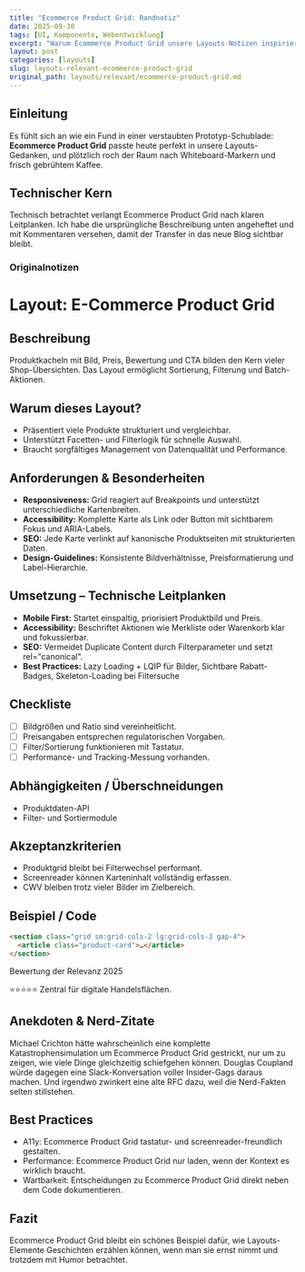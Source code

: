 ```yaml
---
title: "Ecommerce Product Grid: Randnotiz"
date: 2025-09-30
tags: [UI, Komponente, Webentwicklung]
excerpt: "Warum Ecommerce Product Grid unsere Layouts-Notizen inspiriert."
layout: post
categories: [layouts]
slug: layouts-relevant-ecommerce-product-grid
original_path: layouts/relevant/ecommerce-product-grid.md
---
```


## Einleitung
Es fühlt sich an wie ein Fund in einer verstaubten Prototyp-Schublade: **Ecommerce Product Grid** passte heute perfekt in unsere Layouts-Gedanken, und plötzlich roch der Raum nach Whiteboard-Markern und frisch gebrühtem Kaffee.

## Technischer Kern
Technisch betrachtet verlangt Ecommerce Product Grid nach klaren Leitplanken. Ich habe die ursprüngliche Beschreibung unten angeheftet und mit Kommentaren versehen, damit der Transfer in das neue Blog sichtbar bleibt.

### Originalnotizen
# Layout: E-Commerce Product Grid

## Beschreibung
Produktkacheln mit Bild, Preis, Bewertung und CTA bilden den Kern vieler Shop-Übersichten. Das Layout ermöglicht Sortierung, Filterung und Batch-Aktionen.

## Warum dieses Layout?
- Präsentiert viele Produkte strukturiert und vergleichbar.
- Unterstützt Facetten- und Filterlogik für schnelle Auswahl.
- Braucht sorgfältiges Management von Datenqualität und Performance.

## Anforderungen & Besonderheiten
- **Responsiveness:** Grid reagiert auf Breakpoints und unterstützt unterschiedliche Kartenbreiten.
- **Accessibility:** Komplette Karte als Link oder Button mit sichtbarem Fokus und ARIA-Labels.
- **SEO:** Jede Karte verlinkt auf kanonische Produktseiten mit strukturierten Daten.
- **Design-Guidelines:** Konsistente Bildverhältnisse, Preisformatierung und Label-Hierarchie.

## Umsetzung – Technische Leitplanken
- **Mobile First:** Startet einspaltig, priorisiert Produktbild und Preis.
- **Accessibility:** Beschriftet Aktionen wie Merkliste oder Warenkorb klar und fokussierbar.
- **SEO:** Vermeidet Duplicate Content durch Filterparameter und setzt rel="canonical".
- **Best Practices:** Lazy Loading + LQIP für Bilder, Sichtbare Rabatt-Badges, Skeleton-Loading bei Filtersuche

## Checkliste
- [ ] Bildgrößen und Ratio sind vereinheitlicht.
- [ ] Preisangaben entsprechen regulatorischen Vorgaben.
- [ ] Filter/Sortierung funktionieren mit Tastatur.
- [ ] Performance- und Tracking-Messung vorhanden.

## Abhängigkeiten / Überschneidungen
- Produktdaten-API
- Filter- und Sortiermodule

## Akzeptanzkriterien
- Produktgrid bleibt bei Filterwechsel performant.
- Screenreader können Karteninhalt vollständig erfassen.
- CWV bleiben trotz vieler Bilder im Zielbereich.

## Beispiel / Code
```html
<section class="grid sm:grid-cols-2 lg:grid-cols-3 gap-4">
  <article class="product-card">…</article>
</section>
```

Bewertung der Relevanz 2025

⭐⭐⭐⭐⭐ Zentral für digitale Handelsflächen.

## Anekdoten & Nerd-Zitate
Michael Crichton hätte wahrscheinlich eine komplette Katastrophensimulation um Ecommerce Product Grid gestrickt, nur um zu zeigen, wie viele Dinge gleichzeitig schiefgehen können. Douglas Coupland würde dagegen eine Slack-Konversation voller Insider-Gags daraus machen. Und irgendwo zwinkert eine alte RFC dazu, weil die Nerd-Fakten selten stillstehen.

## Best Practices
- A11y: Ecommerce Product Grid tastatur- und screenreader-freundlich gestalten.
- Performance: Ecommerce Product Grid nur laden, wenn der Kontext es wirklich braucht.
- Wartbarkeit: Entscheidungen zu Ecommerce Product Grid direkt neben dem Code dokumentieren.

## Fazit
Ecommerce Product Grid bleibt ein schönes Beispiel dafür, wie Layouts-Elemente Geschichten erzählen können, wenn man sie ernst nimmt und trotzdem mit Humor betrachtet.
